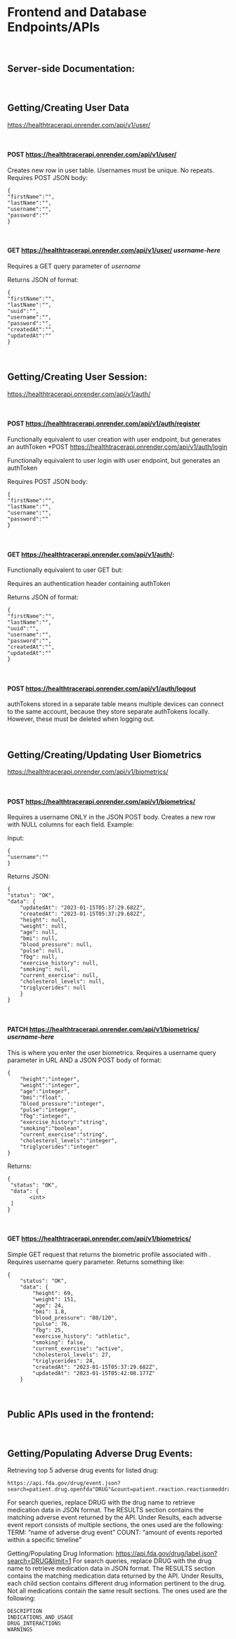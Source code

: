 # Frontend and Database Endpoints/APIs

</br>

## Server-side Documentation:

</br>

## Getting/Creating User Data
https://healthtracerapi.onrender.com/api/v1/user/

</br>

#### POST https://healthtracerapi.onrender.com/api/v1/user/

Creates new row in user table. Usernames must be unique. No repeats. 
Requires POST JSON body:

```
{
"firstName":"",
"lastName":"",
"username":"",
"password":""
}
```

</br>

#### GET https://healthtracerapi.onrender.com/api/v1/user/ _username-here_

Requires a GET query parameter of _username_

Returns JSON of format:

```
{
"firstName":"",
"lastName":"",
"uuid":"",
"username":"",
"password":"",
"createdAt":"",
"updatedAt":""
}
```

</br>

## Getting/Creating User Session:				
https://healthtracerapi.onrender.com/api/v1/auth/

</br>

#### POST https://healthtracerapi.onrender.com/api/v1/auth/register


Functionally equivalent to user creation with user endpoint, but generates an authToken
*POST https://healthtracerapi.onrender.com/api/v1/auth/login


Functionally equivalent to user login with user endpoint, but generates an authToken

Requires POST JSON body:
```
{
"firstName":"",
"lastName":"",
"username":"",
"password":""
}
```

</br>

#### GET https://healthtracerapi.onrender.com/api/v1/auth/<username-here>:


Functionally equivalent to user GET but:

Requires an authentication header containing authToken

Returns JSON of format:
```
{
"firstName":"",
"lastName":"",
"uuid":"",
"username":"",
"password":"",
"createdAt":"",
"updatedAt":""
}
```

</br>

#### POST https://healthtracerapi.onrender.com/api/v1/auth/logout

authTokens stored in a separate table means multiple devices can connect to the same account, because they store separate authTokens locally. However, these must be deleted when logging out.

</br>

## Getting/Creating/Updating User Biometrics
https://healthtracerapi.onrender.com/api/v1/biometrics/

</br>

#### POST https://healthtracerapi.onrender.com/api/v1/biometrics/


Requires a username ONLY in the JSON POST body. Creates a new row with NULL columns for each field. Example:

Input:
```
{
"username":""
}
```


Returns JSON:

    {
    "status": "OK",
    "data": {
        "updatedAt": "2023-01-15T05:37:29.682Z",
        "createdAt": "2023-01-15T05:37:29.682Z",
        "height": null,
        "weight": null,
        "age": null,
        "bmi": null,
        "blood_pressure": null,
        "pulse": null,
        "fbg": null,
        "exercise_history": null,
        "smoking": null,
        "current_exercise": null,
        "cholesterol_levels": null,
        "triglycerides": null
        }
    }



</br>

#### PATCH https://healthtracerapi.onrender.com/api/v1/biometrics/ _username-here_


This is where you enter the user biometrics. Requires a username query parameter in URL AND a JSON POST body of format:

```
{
    "height":"integer",
    "weight":"integer",
    "age":"integer",
    "bmi":"float",
    "blood_pressure":"integer",
    "pulse":"integer",
    "fbg":"integer",
    "exercise_history":"string",
    "smoking":"boolean",
    "current_exercise":"string",
    "cholesterol_levels":"integer",
    "triglycerides":"integer"
}
```

Returns:

```
{
 "status": "OK",
 "data": {
       <int>
 ]
}
```

</br>

#### GET https://healthtracerapi.onrender.com/api/v1/biometrics/<username-here>


Simple GET request that returns the biometric profile associated with <username-here>.
Requires username query parameter.
Returns something like:
```
{
    "status": "OK",
    "data": {
        "height": 69,
        "weight": 151,
        "age": 24,
        "bmi": 1.8,
        "blood_pressure": "80/120",
        "pulse": 76,
        "fbg": 25,
        "exercise_history": "athletic",
        "smoking": false,
        "current_exercise": "active",
        "cholesterol_levels": 27,
        "triglycerides": 24,
        "createdAt": "2023-01-15T05:37:29.682Z",
        "updatedAt": "2023-01-15T05:42:08.177Z"
    }
```

</br>


## Public APIs used in the frontend:

</br>

## Getting/Populating Adverse Drug Events:

Retrieving top 5 adverse drug events for listed drug:
```
https://api.fda.gov/drug/event.json?search=patient.drug.openfda"DRUG"&count=patient.reaction.reactionmeddrapt.exact&limit=5
```
For search queries, replace DRUG with the drug name to retrieve medication data in JSON format.  The RESULTS section contains the matching adverse event returned by the API.  Under Results, each adverse event report consists of multiple sections, the ones used are the following:
TERM: “name of adverse drug event”
COUNT: “amount of events reported within a specific timeline”
 
Getting/Populating Drug Information:
https://api.fda.gov/drug/label.json?search=DRUG&limit=1
For search queries, replace DRUG with the drug name to retrieve medication data in JSON format.  The RESULTS section contains the matching medication data returned by the API.  Under Results, each child section contains different drug information pertinent to the drug.  Not all medications contain the same result sections.  The ones used are the following:
````
DESCRIPTION
INDICATIONS_AND_USAGE
DRUG_INTERACTIONS
WARNINGS
````
